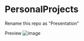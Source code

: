 # PersonalProjects
Rename this repo as "Presentation"

Preview
![image](https://github.com/user-attachments/assets/2a91a9d2-b067-4786-ae73-23ac54956f20)